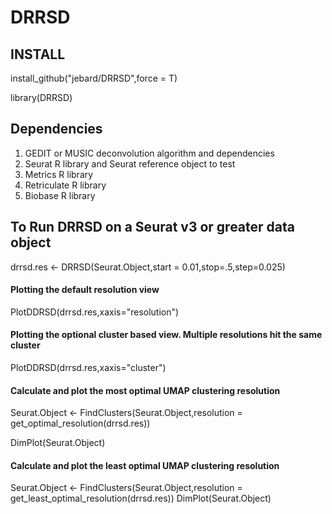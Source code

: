 # DRRSD

## INSTALL
install_github("jebard/DRRSD",force = T)

library(DRRSD)

## Dependencies
1. GEDIT or MUSIC deconvolution algorithm and dependencies
2. Seurat R library and Seurat reference object to test
3. Metrics R library
4. Retriculate R library
5. Biobase R library

## To Run DRRSD on a Seurat v3 or greater data object
drrsd.res <- DRRSD(Seurat.Object,start = 0.01,stop=.5,step=0.025)

#### Plotting the default resolution view
PlotDDRSD(drrsd.res,xaxis="resolution")

#### Plotting the optional cluster based view. Multiple resolutions hit the same cluster
PlotDDRSD(drrsd.res,xaxis="cluster")

#### Calculate and plot the most optimal UMAP clustering resolution
Seurat.Object <- FindClusters(Seurat.Object,resolution = get_optimal_resolution(drrsd.res))

DimPlot(Seurat.Object)

#### Calculate and plot the least optimal UMAP clustering resolution
Seurat.Object <- FindClusters(Seurat.Object,resolution = get_least_optimal_resolution(drrsd.res))
DimPlot(Seurat.Object)

